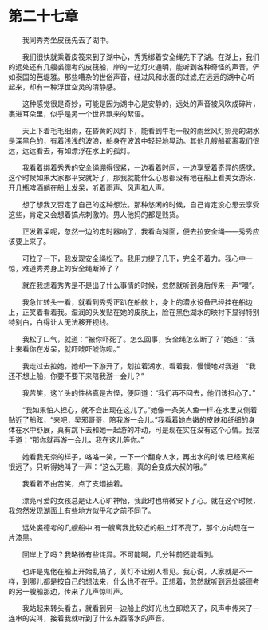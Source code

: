 # 第二十七章


　　我同秀秀坐皮筏先去了湖中。

　　我们很快就乘着皮筏来到了湖中心，秀秀绑着安全绳先下了湖。在湖上，我们的远处还有几艘裘德考的皮筏船，岸的一边灯火通明，能听到各种奇怪的声音，俨如泰国的芭堤雅。那些嘈杂的世俗声音，经过风和水面的过滤,在远远的湖中心听起来，却有一种浮世空灵的清静感。

　　这种感觉很是奇妙，可能是因为湖中心是安静的，远处的声音被风吹成碎片，裹进耳朵里，似乎是另一个世界飘来的絮语。

　　天上下着毛毛细雨，在昏黄的风灯下，能看到牛毛一般的雨丝风灯照亮的湖水是深黑色的，有着浅浅的波浪，船身在波浪中轻轻地晃动。其他几艘船都离我们很远，远远看去，有如漂浮在水上的孤灯。

　　我看着绑着秀秀的安全绳绷得很紧，一边看着时间，一边享受着奇异的感觉。这个时候如果大家都平安就好了，那我就能什么心思都没有地在船上看美女游泳，开几瓶啤酒躺在船上发呆，听着雨声、风声和人声。

　　想了想我又否定了自己的这种想法。那种悠闲的时候，自己肯定没心思去享受这些，肯定又会想着搞点刺激的。男人他妈的都是贱货。

　　正发着呆呢，忽然一边的定时器响了，我看向湖面，便去拉安全绳——秀秀应该要上来了。

　　可拉了一下，我发现安全绳松了。我用力提了几下，完全不着力。我心中一惊，难道秀秀身上的安全绳断掉了？

　　就在我想着秀秀是不是出了什么事情的时候，忽然就听到身后传来一声“喂”。

　　我急忙转头一看，就看到秀秀正趴在船舷上，身上的潜水设备已经挂在船边上，正笑着看着我。湿润的头发贴在她的皮肤上，脸在黑色湖水的映衬下显得特别特别白，白得让人无法移开视线。

　　我松了口气，就道：“被你吓死了。怎么回事，安全绳怎么断了？”她道：“我上来看你在发呆，就吓唬吓唬你呗。”

　　我走过去拉她，她却一下游开了，划拉着湖水，看着我，慢慢地对我道：“我还不想上船，你要不要下来陪我游一会儿？”

　　我苦笑，这丫头的性格真是古怪，便回道：“我们再不回去，他们该担心了。”

　　“我如果怕人担心，就不会出现在这儿了。”她像一条美人鱼一样.在水里又侧着贴近了船眩，“来吧，吴邪哥哥，陪我游一会儿。”我看着她白嫩的皮肤和纤细的身体在水中舒展，真有跳下去和她一起游的冲动，可是现在实在没有这个心情。我摆手道：“那你就再游一会儿，我在这儿等你。”

　　她看我无奈的样子，咯咯一笑，一下一个翻身人水，再出水的时候.已经离船很远了。只听得她叫了一声：“这么无趣，真的会变成大叔的哦。”

　　我看着不由苦笑，点了支烟抽着。

　　漂亮可爱的女孩总是让人心旷神怡，我此时也稍微安下了心。就在这个时候，我忽然发现湖面上有些地方似乎和之前不同了。

　　远处裘德考的几艘船中.有一艘离我比较近的船上灯不亮了，那个方向现在一片漆黑。

　　回岸上了吗？我略微有些诧异。不可能啊，几分钟前还能看到。

　　也许是鬼佬在船上开始乱搞了，关灯不让别人看见。我心说，人家就是不一样，到哪儿都是按自己的想法来，什么也不在乎。正想着，忽然就听到远处裘德考的另一艘船那边，传来了几声惊叫声。

　　我站起来转头看去，就看到另一边船上的灯光也立即熄灭了，风声中传来了一连串的尖叫，接着我就听到了什么东西落水的声音。

